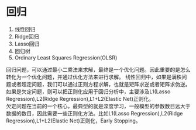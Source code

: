 # 回归

1. 线性回归
2. Ridge回归
3. Lasso回归
4. 回归树 
5. Ordinary Least Squares Regression\(OLSR\)

回归问题，可以通过最小二乘法来求解，最终是一个优化问题。因此重要的是怎么转化为一个优化问题，并通过优化方法来进行求解。 
线性回归中，如果是满秩问题或者超定问题，我们可以通过正则方程求解，也就是矩阵求逆或者矩阵求伪逆。如果是欠定问题，则可以把正则化应用于回归分析中，主要涉及L1(Lasso Regression),L2(Ridge Regression),L1+L2(Elastic Net)正则化。     
欠定问题在当前的一个核心，最典型的就是深度学习，一般模型的参数数目远大于数据的数目，因此需要一些正则化方法。比如L1(Lasso Regression),L2(Ridge Regression),L1+L2(Elastic Net)正则化，Early Stopping。 

